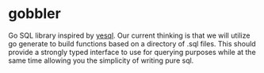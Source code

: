 # gobbler

Go SQL library inspired by [yesql](https://github.com/krisajenkins/yesql).  Our current thinking is that we will utilize go generate to build functions based on a directory of .sql files.  This should provide a strongly typed interface to use for querying purposes while at the same time allowing you the simplicity of writing pure sql.  
